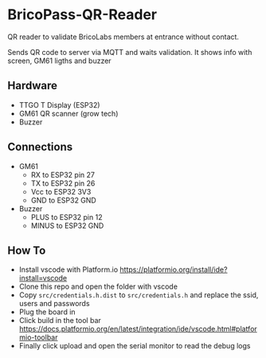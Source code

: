 # BricoPass-QR-Reader
QR reader to validate BricoLabs members at entrance without contact.

Sends QR code to server via MQTT and waits validation. It shows info with screen, GM61 ligths and buzzer

## Hardware
- TTGO T Display (ESP32)
- GM61 QR scanner (grow tech)
- Buzzer

## Connections
- GM61
  - RX to ESP32 pin 27
  - TX to ESP32 pin 26
  - Vcc to ESP32 3V3
  - GND to ESP32 GND
- Buzzer
  - PLUS to ESP32 pin 12
  - MINUS to ESP32 GND

## How To

- Install vscode with Platform.io https://platformio.org/install/ide?install=vscode
- Clone this repo and open the folder with vscode
- Copy `src/credentials.h.dist` to `src/credentials.h` and replace the ssid, users and passwords
- Plug the board in
- Click build in the tool bar https://docs.platformio.org/en/latest/integration/ide/vscode.html#platformio-toolbar
- Finally click upload and open the serial monitor to read the debug logs